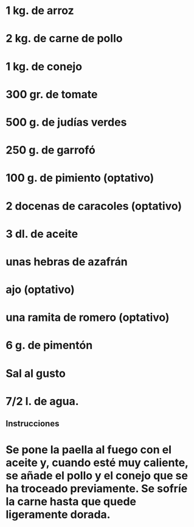 # 1 kg. de arroz
# 2 kg. de carne de pollo
# 1 kg. de conejo
# 300 gr. de tomate
# 500 g. de judías verdes
# 250 g. de garrofó
# 100 g. de pimiento (optativo)
# 2 docenas de caracoles (optativo)
# 3 dl. de aceite
# unas hebras de azafrán
# ajo (optativo)
# una ramita de romero (optativo)
# 6 g. de pimentón
# Sal al gusto
# 7/2 l. de agua.
## Instrucciones
# Se pone la paella al fuego con el aceite y, cuando esté muy caliente, se añade el pollo y el conejo que se ha troceado previamente. Se sofríe la carne hasta que quede ligeramente dorada.